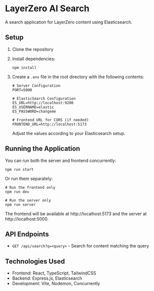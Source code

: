# LayerZero AI Search

A search application for LayerZero content using Elasticsearch.

## Setup

1. Clone the repository
2. Install dependencies:
   ```
   npm install
   ```
3. Create a `.env` file in the root directory with the following contents:

   ```
   # Server Configuration
   PORT=5000

   # ElasticSearch Configuration
   ES_URL=http://localhost:9200
   ES_USERNAME=elastic
   ES_PASSWORD=changeme

   # Frontend URL for CORS (if needed)
   FRONTEND_URL=http://localhost:5173
   ```

   Adjust the values according to your Elasticsearch setup.

## Running the Application

You can run both the server and frontend concurrently:

```
npm run start
```

Or run them separately:

```
# Run the frontend only
npm run dev

# Run the server only
npm run server
```

The frontend will be available at http://localhost:5173 and the server at http://localhost:5000.

## API Endpoints

- `GET /api/search?q=<query>` - Search for content matching the query

## Technologies Used

- Frontend: React, TypeScript, TailwindCSS
- Backend: Express.js, Elasticsearch
- Development: Vite, Nodemon, Concurrently
